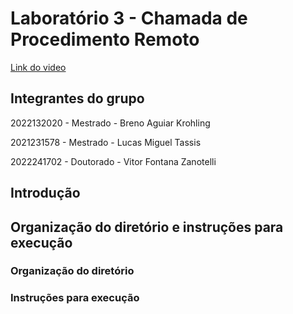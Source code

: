 # Laboratório 3 - Chamada de Procedimento Remoto

[Link do video]()

## Integrantes do grupo

2022132020 - Mestrado - Breno Aguiar Krohling

2021231578 - Mestrado - Lucas Miguel Tassis

2022241702 - Doutorado - Vitor Fontana Zanotelli

## Introdução

## Organização do diretório e instruções para execução

### Organização do diretório

### Instruções para execução




